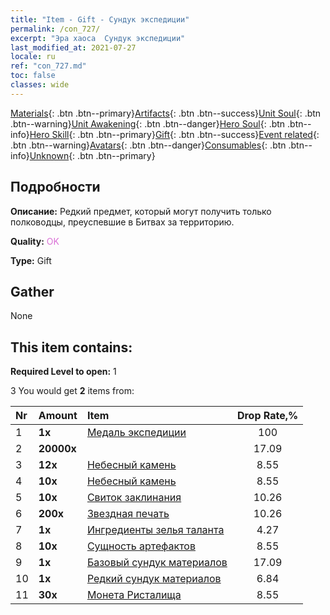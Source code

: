 ```yaml
---
title: "Item - Gift - Сундук экспедиции"
permalink: /con_727/
excerpt: "Эра хаоса  Сундук экспедиции"
last_modified_at: 2021-07-27
locale: ru
ref: "con_727.md"
toc: false
classes: wide
---
```

 [Materials](/ItemsRU/){: .btn .btn--primary}[Artifacts](/ItemsRU/Artifacts/){: .btn .btn--success}[Unit Soul](/ItemsRU/UnitSoul/){: .btn .btn--warning}[Unit Awakening](/ItemsRU/UnitAwakening/){: .btn .btn--danger}[Hero Soul](/ItemsRU/HeroSoul/){: .btn .btn--info}[Hero Skill](/ItemsRU/HeroSkill/){: .btn .btn--primary}[Gift](/ItemsRU/Gift/){: .btn .btn--success}[Event related](/ItemsRU/Events/){: .btn .btn--warning}[Avatars](/ItemsRU/Avatars/){: .btn .btn--danger}[Consumables](/ItemsRU/Consumables/){: .btn .btn--info}[Unknown](/ItemsRU/Unknown/){: .btn .btn--primary}

## Подробности
 **Описание:** Редкий предмет, который могут получить только полководцы, преуспевшие в Битвах за территорию.

 **Quality:** <span style="color: #DA70D6">OK</span>

 **Type:** Gift

## Gather

  None

## This item contains:

 **Required Level to open:** 1

 3 You would get **2** items  from:

  | Nr | Amount |     Item    | Drop Rate,% |
  |:---|:-------|:------------|:---------:|
  | 1 |  **1x** | [Медаль экспедиции](/ItemsRU/con_875/) | 100 | 
  | 2 |  **20000x** | <i class="fas fa-coins"/> | 17.09 | 
  | 3 |  **12x** | [Небесный камень](/ItemsRU/art_188/) | 8.55 | 
  | 4 |  **10x** | [Небесный камень](/ItemsRU/art_188/) | 8.55 | 
  | 5 |  **10x** | [Свиток заклинания](/ItemsRU/con_694/) | 10.26 | 
  | 6 |  **200x** | [Звездная печать](/ItemsRU/con_876/) | 10.26 | 
  | 7 |  **1x** | [Ингредиенты зелья таланта](/ItemsRU/con_1120/) | 4.27 | 
  | 8 |  **10x** | [Сущность артефактов](/ItemsRU/con_905/) | 8.55 | 
  | 9 |  **1x** | [Базовый сундук материалов](/ItemsRU/con_756/) | 17.09 | 
  | 10 |  **1x** | [Редкий сундук материалов](/ItemsRU/con_757/) | 6.84 | 
  | 11 |  **30x** | [Монета Ристалища](/ItemsRU/con_903/) | 8.55 | 
